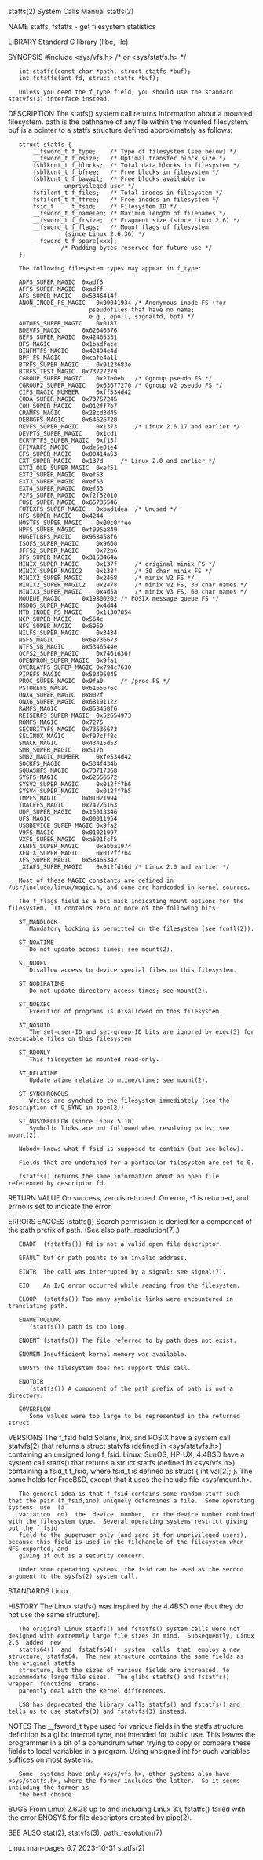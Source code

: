 statfs(2)							      System Calls Manual							     statfs(2)

NAME
       statfs, fstatfs - get filesystem statistics

LIBRARY
       Standard C library (libc, -lc)

SYNOPSIS
       #include <sys/vfs.h>    /* or <sys/statfs.h> */

       int statfs(const char *path, struct statfs *buf);
       int fstatfs(int fd, struct statfs *buf);

       Unless you need the f_type field, you should use the standard statvfs(3) interface instead.

DESCRIPTION
       The  statfs()  system  call  returns information about a mounted filesystem.  path is the pathname of any file within the mounted filesystem.  buf is a
       pointer to a statfs structure defined approximately as follows:

	   struct statfs {
	       __fsword_t f_type;    /* Type of filesystem (see below) */
	       __fsword_t f_bsize;   /* Optimal transfer block size */
	       fsblkcnt_t f_blocks;  /* Total data blocks in filesystem */
	       fsblkcnt_t f_bfree;   /* Free blocks in filesystem */
	       fsblkcnt_t f_bavail;  /* Free blocks available to
					unprivileged user */
	       fsfilcnt_t f_files;   /* Total inodes in filesystem */
	       fsfilcnt_t f_ffree;   /* Free inodes in filesystem */
	       fsid_t	  f_fsid;    /* Filesystem ID */
	       __fsword_t f_namelen; /* Maximum length of filenames */
	       __fsword_t f_frsize;  /* Fragment size (since Linux 2.6) */
	       __fsword_t f_flags;   /* Mount flags of filesystem
					(since Linux 2.6.36) */
	       __fsword_t f_spare[xxx];
			       /* Padding bytes reserved for future use */
	   };

       The following filesystem types may appear in f_type:

	   ADFS_SUPER_MAGIC	 0xadf5
	   AFFS_SUPER_MAGIC	 0xadff
	   AFS_SUPER_MAGIC	 0x5346414f
	   ANON_INODE_FS_MAGIC	 0x09041934 /* Anonymous inode FS (for
					       pseudofiles that have no name;
					       e.g., epoll, signalfd, bpf) */
	   AUTOFS_SUPER_MAGIC	 0x0187
	   BDEVFS_MAGIC		 0x62646576
	   BEFS_SUPER_MAGIC	 0x42465331
	   BFS_MAGIC		 0x1badface
	   BINFMTFS_MAGIC	 0x42494e4d
	   BPF_FS_MAGIC		 0xcafe4a11
	   BTRFS_SUPER_MAGIC	 0x9123683e
	   BTRFS_TEST_MAGIC	 0x73727279
	   CGROUP_SUPER_MAGIC	 0x27e0eb   /* Cgroup pseudo FS */
	   CGROUP2_SUPER_MAGIC	 0x63677270 /* Cgroup v2 pseudo FS */
	   CIFS_MAGIC_NUMBER	 0xff534d42
	   CODA_SUPER_MAGIC	 0x73757245
	   COH_SUPER_MAGIC	 0x012ff7b7
	   CRAMFS_MAGIC		 0x28cd3d45
	   DEBUGFS_MAGIC	 0x64626720
	   DEVFS_SUPER_MAGIC	 0x1373	    /* Linux 2.6.17 and earlier */
	   DEVPTS_SUPER_MAGIC	 0x1cd1
	   ECRYPTFS_SUPER_MAGIC	 0xf15f
	   EFIVARFS_MAGIC	 0xde5e81e4
	   EFS_SUPER_MAGIC	 0x00414a53
	   EXT_SUPER_MAGIC	 0x137d	    /* Linux 2.0 and earlier */
	   EXT2_OLD_SUPER_MAGIC	 0xef51
	   EXT2_SUPER_MAGIC	 0xef53
	   EXT3_SUPER_MAGIC	 0xef53
	   EXT4_SUPER_MAGIC	 0xef53
	   F2FS_SUPER_MAGIC	 0xf2f52010
	   FUSE_SUPER_MAGIC	 0x65735546
	   FUTEXFS_SUPER_MAGIC	 0xbad1dea  /* Unused */
	   HFS_SUPER_MAGIC	 0x4244
	   HOSTFS_SUPER_MAGIC	 0x00c0ffee
	   HPFS_SUPER_MAGIC	 0xf995e849
	   HUGETLBFS_MAGIC	 0x958458f6
	   ISOFS_SUPER_MAGIC	 0x9660
	   JFFS2_SUPER_MAGIC	 0x72b6
	   JFS_SUPER_MAGIC	 0x3153464a
	   MINIX_SUPER_MAGIC	 0x137f	    /* original minix FS */
	   MINIX_SUPER_MAGIC2	 0x138f	    /* 30 char minix FS */
	   MINIX2_SUPER_MAGIC	 0x2468	    /* minix V2 FS */
	   MINIX2_SUPER_MAGIC2	 0x2478	    /* minix V2 FS, 30 char names */
	   MINIX3_SUPER_MAGIC	 0x4d5a	    /* minix V3 FS, 60 char names */
	   MQUEUE_MAGIC		 0x19800202 /* POSIX message queue FS */
	   MSDOS_SUPER_MAGIC	 0x4d44
	   MTD_INODE_FS_MAGIC	 0x11307854
	   NCP_SUPER_MAGIC	 0x564c
	   NFS_SUPER_MAGIC	 0x6969
	   NILFS_SUPER_MAGIC	 0x3434
	   NSFS_MAGIC		 0x6e736673
	   NTFS_SB_MAGIC	 0x5346544e
	   OCFS2_SUPER_MAGIC	 0x7461636f
	   OPENPROM_SUPER_MAGIC	 0x9fa1
	   OVERLAYFS_SUPER_MAGIC 0x794c7630
	   PIPEFS_MAGIC		 0x50495045
	   PROC_SUPER_MAGIC	 0x9fa0	    /* /proc FS */
	   PSTOREFS_MAGIC	 0x6165676c
	   QNX4_SUPER_MAGIC	 0x002f
	   QNX6_SUPER_MAGIC	 0x68191122
	   RAMFS_MAGIC		 0x858458f6
	   REISERFS_SUPER_MAGIC	 0x52654973
	   ROMFS_MAGIC		 0x7275
	   SECURITYFS_MAGIC	 0x73636673
	   SELINUX_MAGIC	 0xf97cff8c
	   SMACK_MAGIC		 0x43415d53
	   SMB_SUPER_MAGIC	 0x517b
	   SMB2_MAGIC_NUMBER	 0xfe534d42
	   SOCKFS_MAGIC		 0x534f434b
	   SQUASHFS_MAGIC	 0x73717368
	   SYSFS_MAGIC		 0x62656572
	   SYSV2_SUPER_MAGIC	 0x012ff7b6
	   SYSV4_SUPER_MAGIC	 0x012ff7b5
	   TMPFS_MAGIC		 0x01021994
	   TRACEFS_MAGIC	 0x74726163
	   UDF_SUPER_MAGIC	 0x15013346
	   UFS_MAGIC		 0x00011954
	   USBDEVICE_SUPER_MAGIC 0x9fa2
	   V9FS_MAGIC		 0x01021997
	   VXFS_SUPER_MAGIC	 0xa501fcf5
	   XENFS_SUPER_MAGIC	 0xabba1974
	   XENIX_SUPER_MAGIC	 0x012ff7b4
	   XFS_SUPER_MAGIC	 0x58465342
	   _XIAFS_SUPER_MAGIC	 0x012fd16d /* Linux 2.0 and earlier */

       Most of these MAGIC constants are defined in /usr/include/linux/magic.h, and some are hardcoded in kernel sources.

       The f_flags field is a bit mask indicating mount options for the filesystem.  It contains zero or more of the following bits:

       ST_MANDLOCK
	      Mandatory locking is permitted on the filesystem (see fcntl(2)).

       ST_NOATIME
	      Do not update access times; see mount(2).

       ST_NODEV
	      Disallow access to device special files on this filesystem.

       ST_NODIRATIME
	      Do not update directory access times; see mount(2).

       ST_NOEXEC
	      Execution of programs is disallowed on this filesystem.

       ST_NOSUID
	      The set-user-ID and set-group-ID bits are ignored by exec(3) for executable files on this filesystem

       ST_RDONLY
	      This filesystem is mounted read-only.

       ST_RELATIME
	      Update atime relative to mtime/ctime; see mount(2).

       ST_SYNCHRONOUS
	      Writes are synched to the filesystem immediately (see the description of O_SYNC in open(2)).

       ST_NOSYMFOLLOW (since Linux 5.10)
	      Symbolic links are not followed when resolving paths; see mount(2).

       Nobody knows what f_fsid is supposed to contain (but see below).

       Fields that are undefined for a particular filesystem are set to 0.

       fstatfs() returns the same information about an open file referenced by descriptor fd.

RETURN VALUE
       On success, zero is returned.  On error, -1 is returned, and errno is set to indicate the error.

ERRORS
       EACCES (statfs()) Search permission is denied for a component of the path prefix of path.  (See also path_resolution(7).)

       EBADF  (fstatfs()) fd is not a valid open file descriptor.

       EFAULT buf or path points to an invalid address.

       EINTR  The call was interrupted by a signal; see signal(7).

       EIO    An I/O error occurred while reading from the filesystem.

       ELOOP  (statfs()) Too many symbolic links were encountered in translating path.

       ENAMETOOLONG
	      (statfs()) path is too long.

       ENOENT (statfs()) The file referred to by path does not exist.

       ENOMEM Insufficient kernel memory was available.

       ENOSYS The filesystem does not support this call.

       ENOTDIR
	      (statfs()) A component of the path prefix of path is not a directory.

       EOVERFLOW
	      Some values were too large to be represented in the returned struct.

VERSIONS
   The f_fsid field
       Solaris, Irix, and POSIX have a system call statvfs(2) that returns a struct statvfs (defined in <sys/statvfs.h>) containing an unsigned	 long  f_fsid.
       Linux,  SunOS, HP-UX, 4.4BSD have a system call statfs() that returns a struct statfs (defined in <sys/vfs.h>) containing a fsid_t f_fsid, where fsid_t
       is defined as struct { int val[2]; }.  The same holds for FreeBSD, except that it uses the include file <sys/mount.h>.

       The general idea is that f_fsid contains some random stuff such that the pair (f_fsid,ino) uniquely determines a file.  Some operating systems  use  (a
       variation  on)  the  device  number,  or the device number combined with the filesystem type.  Several operating systems restrict giving out the f_fsid
       field to the superuser only (and zero it for unprivileged users), because this field is used in the filehandle of the filesystem when NFS-exported, and
       giving it out is a security concern.

       Under some operating systems, the fsid can be used as the second argument to the sysfs(2) system call.

STANDARDS
       Linux.

HISTORY
       The Linux statfs() was inspired by the 4.4BSD one (but they do not use the same structure).

       The original Linux statfs() and fstatfs() system calls were not designed with extremely large file sizes in mind.  Subsequently, Linux  2.6  added  new
       statfs64()  and	fstatfs64()  system  calls  that  employ a new structure, statfs64.  The new structure contains the same fields as the original statfs
       structure, but the sizes of various fields are increased, to accommodate large file sizes.  The glibc statfs() and fstatfs() wrapper  functions	trans‐
       parently deal with the kernel differences.

       LSB has deprecated the library calls statfs() and fstatfs() and tells us to use statvfs(3) and fstatvfs(3) instead.

NOTES
       The  __fsword_t type used for various fields in the statfs structure definition is a glibc internal type, not intended for public use.  This leaves the
       programmer in a bit of a conundrum when trying to copy or compare these fields to local variables in a program.	Using unsigned int for such  variables
       suffices on most systems.

       Some  systems have only <sys/vfs.h>, other systems also have <sys/statfs.h>, where the former includes the latter.  So it seems including the former is
       the best choice.

BUGS
       From Linux 2.6.38 up to and including Linux 3.1, fstatfs() failed with the error ENOSYS for file descriptors created by pipe(2).

SEE ALSO
       stat(2), statvfs(3), path_resolution(7)

Linux man-pages 6.7							  2023-10-31								     statfs(2)
